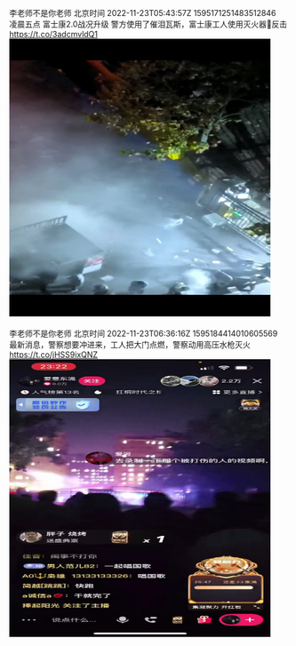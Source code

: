 李老师不是你老师 北京时间 2022-11-23T05:43:57Z 1595171251483512846<br>凌晨五点 富士康2.0战况升级
警方使用了催泪瓦斯，富士康工人使用灭火器🧯反击 https://t.co/3adcmvldQ1<br><img src='/temp/video/2022/o-Month-11/c-Day-23/whyyoutouzhele/1595171251483512846_0.jpg' width='470' height='500'><br><br>李老师不是你老师 北京时间 2022-11-23T06:36:16Z 1595184414010605569<br>最新消息，警察想要冲进来，工人把大门点燃，警察动用高压水枪灭火 https://t.co/jHSS9ixQNZ<br><img src='/temp/video/2022/o-Month-11/c-Day-23/whyyoutouzhele/1595184414010605569_0.jpg' width='470' height='500'><br><br>